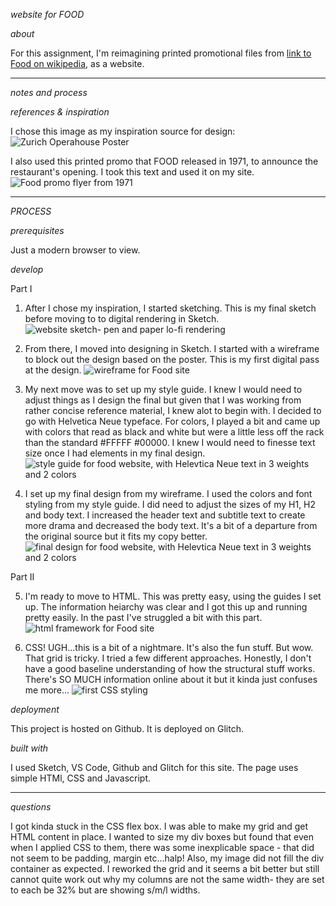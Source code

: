 *website for FOOD*

*about*

For this assignment, I'm reimagining printed promotional files from [link to Food on wikipedia](https://en.wikipedia.org/wiki/FOOD_(New_York_restaurant) "Food, an artist run restarurant started in 1971 by Carol Goodden, Tina Girouard and Gordon Matta-Clark"), as a website. 

-----------------------------------

*notes and process*

*references & inspiration*

I chose this image as my inspiration source for design: 
![Zurich Operahouse Poster](Ref-poster.jpg)

I also used this printed promo that FOOD released in 1971, to announce the restaurant's opening. I took this text and used it on my site.
![Food promo flyer from 1971](FOOD.jpg)

-----------------------------------
*PROCESS*

*prerequisites*

Just a modern browser to view. 

*develop*

Part I

1. After I chose my inspiration, I started sketching. This is my final sketch before moving to to digital rendering in Sketch. 
![website sketch- pen and paper lo-fi rendering](sketch.jpg)

2. From there, I moved into designing in Sketch. I started with a wireframe to block out the design based on the poster. This is my first digital pass at the design. 
![wireframe for Food site](wireframe_swiss_site.jpg)

3. My next move was to set up my style guide. I knew I would need to adjust things as I design the final but given that I was working from rather concise reference material, I knew alot to begin with. I decided to go with Helvetica Neue typeface. For colors, I played a bit and came up with colors that read as black and white but were a little less off the rack than the standard #FFFFF #00000. I knew I would need to finesse text size once I had elements in my final design. 
![style guide for food website, with Helevtica Neue text in 3 weights and 2 colors](styleguide_swiss_site.jpg) 

4. I set up my final design from my wireframe. I used the colors and font styling from my style guide. I did need to adjust the sizes of my H1, H2 and body text. I increased the header text and subtitle text to create more drama and decreased the body text. It's a bit of a departure from the original source but it fits my copy better. 
![final design for food website, with Helevtica Neue text in 3 weights and 2 colors](styleguide_swiss_site.jpg) 

Part II

5. I'm ready to move to HTML. This was pretty easy, using the guides I set up. The information heiarchy was clear and I got this up and running pretty easily. In the past I've struggled a bit with this part. 
![html framework for Food site](part2_step1_html_framework.png) 

6. CSS! UGH...this is a bit of a nightmare. It's also the fun stuff. But wow. That grid is tricky. I tried a few different approaches. Honestly, I don't have a good baseline understanding of how the structural stuff works. There's SO MUCH information online about it but it kinda just confuses me more...
![first CSS styling](CSS1.png) 


*deployment*

This project is hosted on Github. It is deployed on Glitch. 

*built with*

I used Sketch, VS Code, Github and Glitch for this site. The page uses simple HTMl, CSS and Javascript. 

-----------------------------------
*questions*

I got kinda stuck in the CSS flex box. I was able to make my grid and get HTML content in place. I wanted to size my div boxes but found that even when I applied CSS to them, there was some inexplicable space - that did not seem to be padding, margin etc...halp! Also, my image did not fill the div container as expected. I reworked the grid and it seems a bit better but still cannot quite work out why my columns are not the same width- they are set to each be 32% but are showing s/m/l widths. 